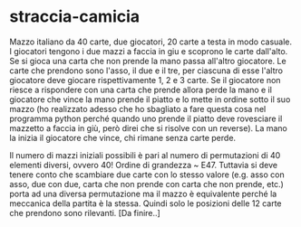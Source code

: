 # straccia-camicia

Mazzo italiano da 40 carte, due giocatori, 20 carte a testa in modo casuale. I giocatori tengono i due mazzi a faccia in giu e scoprono le carte dall'alto.
Se si gioca una carta che non prende la mano passa all'altro giocatore.
Le carte che prendono sono l'asso, il due e il tre, per ciascuna di esse l'altro giocatore deve giocare rispettivamente 1, 2 e 3 carte.
Se il giocatore non riesce a rispondere con una carta che prende allora perde la mano e il giocatore che vince la mano prende il piatto e lo mette in ordine sotto il suo mazzo (ho realizzato adesso che ho sbagliato a fare questa cosa nel programma python perché quando uno prende il piatto deve rovesciare il mazzetto a faccia in giù, però direi che si risolve con un reverse). 
La mano la inizia il giocatore che vince, chi rimane senza carte perde.

Il numero di mazzi iniziali possibili è pari al numero di permutazioni di 40 elementi diversi, ovvero 40! Ordine di grandezza ~ E47.
Tuttavia si deve tenere conto che scambiare due carte con lo stesso valore (e.g. asso con asso, due con due, carta che non prende con carta che non prende, etc.) porta ad una diversa permutazione ma il mazzo è equivalente perché la meccanica della partita è la stessa.
Quindi solo le posizioni delle 12 carte che prendono sono rilevanti.
[Da finire..]
